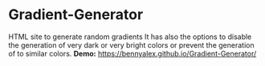 # Gradient-Generator
HTML site to generate random gradients
It has also the options to disable the generation of very dark or very bright colors or prevent the generation of to similar colors.
**Demo:** https://bennyalex.github.io/Gradient-Generator/
